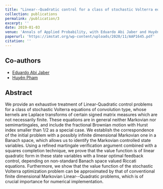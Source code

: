 ```yaml
---
title: "Linear--Quadratic control for a class of stochastic Volterra equations: solvability and approximation"
collection: publications
permalink: /publication/3
excerpt: ''
date: 2019-01-03
venue: 'Annals of Applied Probability, with Eduardo Abi Jaber and Huyên Pham'
paperurl: 'https://imstat.org/wp-content/uploads/2020/11/AAP1645.pdf'
citation: ''
---
```

## Co-authors
- [Eduardo Abi Jaber](https://sites.google.com/view/abijabereduardo/) 
- [Huyên Pham](https://sites.google.com/site/phamxuanhuyen/)

## Abstract

We provide an exhaustive treatment of Linear-Quadratic control problems for a class of stochastic Volterra equations of convolution type, whose kernels are Laplace transforms of certain signed matrix measures which are not necessarily finite. These equations are in general neither Markovian nor semimartingales, and include the fractional Brownian motion with Hurst index smaller than 1/2 as a special case. We establish the correspondence of the initial problem with a possibly infinite dimensional Markovian one in a Banach space, which allows us to identify the Markovian controlled state variables. Using a refined martingale verification argument combined with a squares completion technique, we prove that the value function is of linear quadratic form in these state variables with a linear optimal feedback control, depending on non-standard Banach space valued Riccati equations. Furthermore, we show that the value function of the stochastic Volterra optimization problem can be approximated by that of conventional finite dimensional Markovian Linear--Quadratic problems, which is of crucial importance for numerical implementation.
